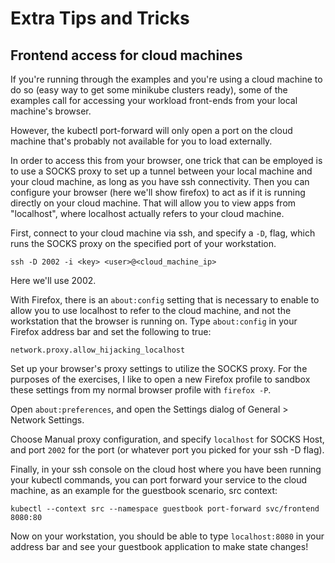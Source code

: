 # Extra Tips and Tricks

## Frontend access for cloud machines

If you're running through the examples and you're using a cloud machine to do
so (easy way to get some minikube clusters ready), some of the examples call
for accessing your workload front-ends from your local machine's browser.

However, the kubectl port-forward will only open a port on the cloud machine
that's probably not available for you to load externally.

In order to access this from your browser, one trick that can be employed is
to use a SOCKS proxy to set up a tunnel between your local machine and your
cloud machine, as long as you have ssh connectivity. Then you can configure
your browser (here we'll show firefox) to act as if it is running directly
on your cloud machine. That will allow you to view apps from "localhost", where
localhost actually refers to your cloud machine.

First, connect to your cloud machine via ssh, and specify a `-D`, flag, which
runs the SOCKS proxy on the specified port of your workstation.

`ssh -D 2002 -i <key> <user>@<cloud_machine_ip>`

Here we'll use 2002.

With Firefox, there is an `about:config` setting that is necessary to enable to
allow you to use localhost to refer to the cloud machine, and not the workstation
that the browser is running on. Type `about:config` in your Firefox address bar
and set the following to true:

`network.proxy.allow_hijacking_localhost`

Set up your browser's proxy settings to utilize the SOCKS proxy. For the purposes
of the exercises, I like to open a new Firefox profile to sandbox these settings
from my normal browser profile with `firefox -P`.

Open `about:preferences`, and open the Settings dialog of General > Network Settings.

Choose Manual proxy configuration, and specify `localhost` for SOCKS Host, and
port `2002` for the port (or whatever port you picked for your ssh -D flag).

Finally, in your ssh console on the cloud host where you have been running your
kubectl commands, you can port forward your service to the cloud machine, as
an example for the guestbook scenario, src context:

`kubectl --context src --namespace guestbook port-forward svc/frontend 8080:80`

Now on your workstation, you should be able to type `localhost:8080` in your
address bar and see your guestbook application to make state changes!
